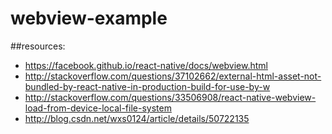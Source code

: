 # webview-example


##resources:
+ https://facebook.github.io/react-native/docs/webview.html
+ http://stackoverflow.com/questions/37102662/external-html-asset-not-bundled-by-react-native-in-production-build-for-use-by-w
+ http://stackoverflow.com/questions/33506908/react-native-webview-load-from-device-local-file-system
+ http://blog.csdn.net/wxs0124/article/details/50722135
